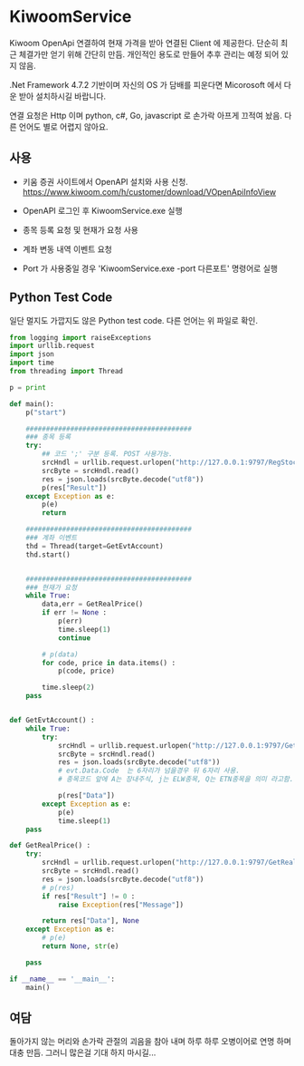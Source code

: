 # KiwoomService
Kiwoom OpenApi 연결하여 현재 가격을 받아 연결된 Client 에 제공한다.
단순히 최근 체결가만 얻기 위해 간단히 만듬.
개인적인 용도로 만들어 추후 관리는 예정 되어 있지 않음.

.Net Framework 4.7.2 기반이며 자신의 OS 가 담배를 피운다면 Micorosoft 에서 다운 받아 설치하시길 바랍니다.

연결 요청은 Http 이며 python, c#, Go, javascript 로 손가락 아프게 끄적여 놨음.
다른 언어도 별로 어렵지 않아요.

## 사용
+ 키움 증권 사이트에서 OpenAPI 설치와 사용 신청.
https://www.kiwoom.com/h/customer/download/VOpenApiInfoView

+ OpenAPI 로그인 후 KiwoomService.exe 실행

+ 종목 등록 요청 및 현재가 요청 사용

+ 계좌 변동 내역 이벤트 요청

+ Port 가 사용중일 경우 'KiwoomService.exe -port 다른포트' 명령어로 실행

## Python Test Code
일단 멀지도 가깝지도 않은 Python test code.
다른 언어는 위 파일로 확인.

``` python
from logging import raiseExceptions
import urllib.request
import json
import time
from threading import Thread

p = print

def main():
    p("start")

    #########################################
	### 종목 등록
    try:
        ## 코드 ';' 구분 등록. POST 사용가능.
        srcHndl = urllib.request.urlopen("http://127.0.0.1:9797/RegStockCodes?code=000660;005930")	
        srcByte = srcHndl.read()
        res = json.loads(srcByte.decode("utf8"))
        p(res["Result"])
    except Exception as e:
        p(e)
        return

    #########################################
	### 계좌 이벤트
    thd = Thread(target=GetEvtAccount)
    thd.start()


    #########################################
	### 현재가 요청
    while True:
        data,err = GetRealPrice()
        if err != None :
            p(err)
            time.sleep(1)
            continue

        # p(data)
        for code, price in data.items() :
            p(code, price)

        time.sleep(2)
    pass


def GetEvtAccount() :
    while True:
        try:
            srcHndl = urllib.request.urlopen("http://127.0.0.1:9797/GetEvtAccount")	
            srcByte = srcHndl.read()
            res = json.loads(srcByte.decode("utf8"))
            # evt.Data.Code  는 6자리가 넘을경우 뒤 6자리 사용.
			# 종목코드 앞에 A는 장내주식, j는 ELW종목, Q는 ETN종목을 의미 라고함.

            p(res["Data"])
        except Exception as e:
            p(e)
            time.sleep(1)
    pass

def GetRealPrice() :
    try:
        srcHndl = urllib.request.urlopen("http://127.0.0.1:9797/GetRealPrice")	
        srcByte = srcHndl.read()
        res = json.loads(srcByte.decode("utf8"))
        # p(res)
        if res["Result"] != 0 :
            raise Exception(res["Message"])

        return res["Data"], None
    except Exception as e:
        # p(e)
        return None, str(e)

    pass

if __name__ == '__main__':	
    main()

```

## 여담
돌아가지 않는 머리와 손가락 관절의 괴음을 참아 내며 
하루 하루 오병이어로 연명 하며 대충 만듬.
그러니 많은걸 기대 하지 마시길...
